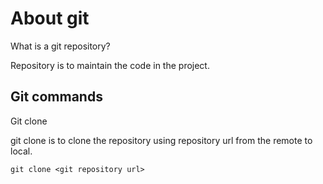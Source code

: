 # About git

What is a git repository?

Repository is to maintain the code in the project.

## Git commands

Git clone 

git clone is to clone the repository using repository url  from the remote to local. 

`git clone <git repository url>`
